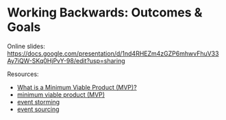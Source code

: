 # Working Backwards: Outcomes & Goals

Online slides: https://docs.google.com/presentation/d/1nd4RHEZm4zGZP6mhwvFhuV33Ay7iQW-SKq0HjPvY-98/edit?usp=sharing

Resources:
  - [What is a Minimum Viable Product (MVP)?](https://www.agilealliance.org/glossary/mvp/)
  - [minimum viable product (MVP)](https://en.wikipedia.org/wiki/Minimum_viable_product)
  - [event storming](https://en.wikipedia.org/wiki/Event_storming)
  - [event sourcing](https://martinfowler.com/eaaDev/EventSourcing.html)
